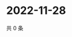 # 2022-11-28

共 0 条

<!-- BEGIN WEIBO -->
<!-- 最后更新时间 Mon Nov 28 2022 10:54:51 GMT+0800 (China Standard Time) -->

<!-- END WEIBO -->
